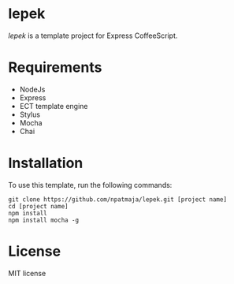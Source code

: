 # lepek

_lepek_ is a template project for Express CoffeeScript.

# Requirements

* NodeJs
* Express
* ECT template engine
* Stylus
* Mocha
* Chai

# Installation
To use this template, run the following commands:
```
git clone https://github.com/npatmaja/lepek.git [project name]
cd [project name]
npm install
npm install mocha -g
```

# License
MIT license